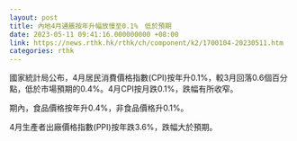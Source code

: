 ```yaml
---
layout: post
title: 內地4月通脹按年升幅放慢至0.1%　低於預期
date: 2023-05-11 09:41:16.000000000 +08:00
link: https://news.rthk.hk/rthk/ch/component/k2/1700104-20230511.htm
categories: rthk
---
```


國家統計局公布，4月居民消費價格指數(CPI)按年升0.1%，較3月回落0.6個百分點，低於市場預期的0.4%。4月CPI按月跌0.1%，跌幅有所收窄。

期內，食品價格按年升0.4%，非食品價格升0.1%。

4月生產者出廠價格指數(PPI)按年跌3.6%，跌幅大於預期。
